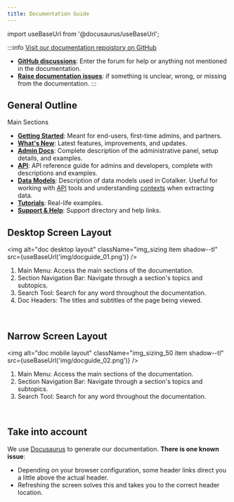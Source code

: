 ```yaml
---
title: Documentation Guide
--- 
```


import useBaseUrl from '@docusaurus/useBaseUrl'; 

:::info [Visit our documentation repoistory on GitHub](https://github.com/Cotalker/documentation)
- [**GitHub discussions**](https://github.com/Cotalker/documentation/discussions): Enter the forum for help or anything not mentioned in the documentation.
- [**Raise documentation issues**](https://github.com/Cotalker/documentation/issues): if something is unclear, wrong, or missing from the documentation.
:::

## General Outline

<span className="hero__subtitle">Main Sections</span>

- [**Getting Started**](/docs/getting_started/intro_overview): Meant for end-users, first-time admins, and partners.
- [**What's New**](/blog): Latest features, improvements, and updates.
- [**Admin Docs**](/docs/documentation/documentation_overview): Complete description of the administrative panel, setup details, and examples.
- [**API**](/docs/documentation/api/overview_api): API reference guide for admins and developers, complete with descriptions and examples.
- [**Data Models**](/docs/documentation/models/overview_model): Description of data models used in Cotalker. Useful for working with [API](/docs/documentation/api/overview_api) tools and understanding [contexts](/docs/documentation/automation/triggers_and_contexts#context-language) when extracting data.
- [**Tutorials**](/docs/tutorials/tutorial_overview): Real-life examples.
- [**Support & Help**](/docs/support/support_overview): Support directory and help links.



<div className="alert alert--secondary">

## Desktop Screen Layout

<img alt="doc desktop layout" className="img_sizing item shadow--tl" src={useBaseUrl('img/docguide_01.png')} />
<br/>

1. Main Menu: Access the main sections of the documentation.
2. Section Navigation Bar: Navigate through a section's topics and subtopics.
3. Search Tool: Search for any word throughout the documentation.
4. Doc Headers: The titles and subtitles of the page being viewed.

</div>
<br/>

<div className="alert alert--secondary">

## Narrow Screen Layout
<img alt="doc mobile layout" className="img_sizing_50 item shadow--tl" src={useBaseUrl('img/docguide_02.png')} />

1. Main Menu: Access the main sections of the documentation.
2. Section Navigation Bar: Navigate through a section's topics and subtopics.
3. Search Tool: Search for any word throughout the documentation.

</div>
<br/>

<div className="alert alert--warning">

## Take into account

We use [Docusaurus](https://docusaurus.io/) to generate our documentation. **There is one known issue**:
- Depending on your browser configuration, some header links direct you a little above the actual header.
- Refreshing the screen solves this and takes you to the correct header location.

</div>
